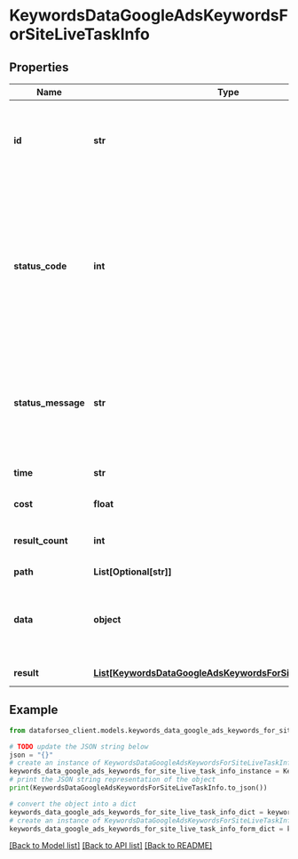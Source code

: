# KeywordsDataGoogleAdsKeywordsForSiteLiveTaskInfo


## Properties

Name | Type | Description | Notes
------------ | ------------- | ------------- | -------------
**id** | **str** | task identifier unique task identifier in our system in the UUID format | [optional] 
**status_code** | **int** | status code of the task generated by DataForSEO, can be within the following range: 10000-60000 you can find the full list of the response codes here | [optional] 
**status_message** | **str** | informational message of the task you can find the full list of general informational messages here | [optional] 
**time** | **str** | execution time, seconds | [optional] 
**cost** | **float** | total tasks cost, USD | [optional] 
**result_count** | **int** | number of elements in the result array | [optional] 
**path** | **List[Optional[str]]** | URL path | [optional] 
**data** | **object** | contains the same parameters that you specified in the POST request | [optional] 
**result** | [**List[KeywordsDataGoogleAdsKeywordsForSiteLiveResultInfo]**](KeywordsDataGoogleAdsKeywordsForSiteLiveResultInfo.md) | array of results | [optional] 

## Example

```python
from dataforseo_client.models.keywords_data_google_ads_keywords_for_site_live_task_info import KeywordsDataGoogleAdsKeywordsForSiteLiveTaskInfo

# TODO update the JSON string below
json = "{}"
# create an instance of KeywordsDataGoogleAdsKeywordsForSiteLiveTaskInfo from a JSON string
keywords_data_google_ads_keywords_for_site_live_task_info_instance = KeywordsDataGoogleAdsKeywordsForSiteLiveTaskInfo.from_json(json)
# print the JSON string representation of the object
print(KeywordsDataGoogleAdsKeywordsForSiteLiveTaskInfo.to_json())

# convert the object into a dict
keywords_data_google_ads_keywords_for_site_live_task_info_dict = keywords_data_google_ads_keywords_for_site_live_task_info_instance.to_dict()
# create an instance of KeywordsDataGoogleAdsKeywordsForSiteLiveTaskInfo from a dict
keywords_data_google_ads_keywords_for_site_live_task_info_form_dict = keywords_data_google_ads_keywords_for_site_live_task_info.from_dict(keywords_data_google_ads_keywords_for_site_live_task_info_dict)
```
[[Back to Model list]](../README.md#documentation-for-models) [[Back to API list]](../README.md#documentation-for-api-endpoints) [[Back to README]](../README.md)


